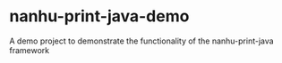 # nanhu-print-java-demo
A demo project to demonstrate the functionality of the nanhu-print-java framework
